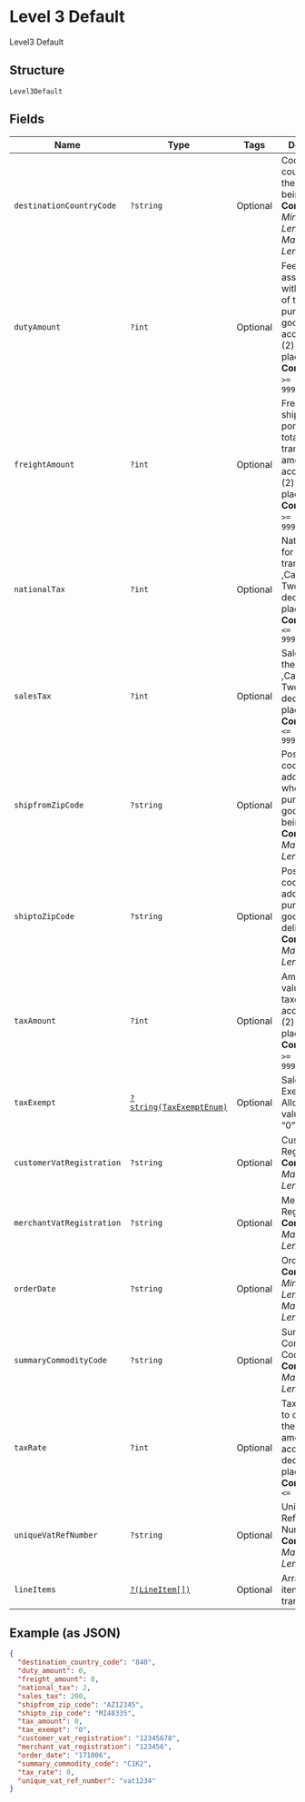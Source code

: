 
# Level 3 Default

Level3 Default

## Structure

`Level3Default`

## Fields

| Name | Type | Tags | Description | Getter | Setter |
|  --- | --- | --- | --- | --- | --- |
| `destinationCountryCode` | `?string` | Optional | Code of the country where the goods are being shipped.<br>**Constraints**: *Minimum Length*: `3`, *Maximum Length*: `3` | getDestinationCountryCode(): ?string | setDestinationCountryCode(?string destinationCountryCode): void |
| `dutyAmount` | `?int` | Optional | Fee amount associated with the import of the purchased goods ,Can accept Two (2) decimal places<br>**Constraints**: `>= 0`, `<= 99999999999900` | getDutyAmount(): ?int | setDutyAmount(?int dutyAmount): void |
| `freightAmount` | `?int` | Optional | Freight or shipping portion of the total transaction amount ,Can accept Two (2) decimal places.<br>**Constraints**: `>= 0`, `<= 99999999999900` | getFreightAmount(): ?int | setFreightAmount(?int freightAmount): void |
| `nationalTax` | `?int` | Optional | National tax for the transaction ,Can accept Two (2) decimal places.<br>**Constraints**: `<= 999999999900` | getNationalTax(): ?int | setNationalTax(?int nationalTax): void |
| `salesTax` | `?int` | Optional | Sales tax for the transaction ,Can accept Two (2) decimal places.<br>**Constraints**: `<= 999999999900` | getSalesTax(): ?int | setSalesTax(?int salesTax): void |
| `shipfromZipCode` | `?string` | Optional | Postal/ZIP code of the address from where the purchased goods are being shipped.<br>**Constraints**: *Maximum Length*: `10` | getShipfromZipCode(): ?string | setShipfromZipCode(?string shipfromZipCode): void |
| `shiptoZipCode` | `?string` | Optional | Postal/ZIP code of the address where purchased goods will be delivered.<br>**Constraints**: *Maximum Length*: `10` | getShiptoZipCode(): ?string | setShiptoZipCode(?string shiptoZipCode): void |
| `taxAmount` | `?int` | Optional | Amount of any value added taxes ,Can accept Two (2) decimal places.<br>**Constraints**: `>= 0`, `<= 99999999900` | getTaxAmount(): ?int | setTaxAmount(?int taxAmount): void |
| `taxExempt` | [`?string(TaxExemptEnum)`](../../doc/models/tax-exempt-enum.md) | Optional | Sales Tax Exempt. Allowed values: “1”, “0”. | getTaxExempt(): ?string | setTaxExempt(?string taxExempt): void |
| `customerVatRegistration` | `?string` | Optional | Customer VAT Registration<br>**Constraints**: *Maximum Length*: `13` | getCustomerVatRegistration(): ?string | setCustomerVatRegistration(?string customerVatRegistration): void |
| `merchantVatRegistration` | `?string` | Optional | Merchant VAT Registration<br>**Constraints**: *Maximum Length*: `20` | getMerchantVatRegistration(): ?string | setMerchantVatRegistration(?string merchantVatRegistration): void |
| `orderDate` | `?string` | Optional | Order Date<br>**Constraints**: *Minimum Length*: `6`, *Maximum Length*: `6` | getOrderDate(): ?string | setOrderDate(?string orderDate): void |
| `summaryCommodityCode` | `?string` | Optional | Summary Commodity Code<br>**Constraints**: *Maximum Length*: `4` | getSummaryCommodityCode(): ?string | setSummaryCommodityCode(?string summaryCommodityCode): void |
| `taxRate` | `?int` | Optional | Tax rate used to calculate the sales tax amount, can accept 2 decimal places.<br>**Constraints**: `<= 999999` | getTaxRate(): ?int | setTaxRate(?int taxRate): void |
| `uniqueVatRefNumber` | `?string` | Optional | Unique VAT Reference Number<br>**Constraints**: *Maximum Length*: `15` | getUniqueVatRefNumber(): ?string | setUniqueVatRefNumber(?string uniqueVatRefNumber): void |
| `lineItems` | [`?(LineItem[])`](../../doc/models/line-item.md) | Optional | Array of line items in transaction | getLineItems(): ?array | setLineItems(?array lineItems): void |

## Example (as JSON)

```json
{
  "destination_country_code": "840",
  "duty_amount": 0,
  "freight_amount": 0,
  "national_tax": 2,
  "sales_tax": 200,
  "shipfrom_zip_code": "AZ12345",
  "shipto_zip_code": "MI48335",
  "tax_amount": 0,
  "tax_exempt": "0",
  "customer_vat_registration": "12345678",
  "merchant_vat_registration": "123456",
  "order_date": "171006",
  "summary_commodity_code": "C1K2",
  "tax_rate": 0,
  "unique_vat_ref_number": "vat1234"
}
```


